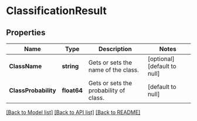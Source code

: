 # ClassificationResult

## Properties
Name | Type | Description | Notes
------------ | ------------- | ------------- | -------------
**ClassName** | **string** | Gets or sets the name of the class. | [optional] [default to null]
**ClassProbability** | **float64** | Gets or sets the probability of class. | [default to null]

[[Back to Model list]](../README.md#documentation-for-models) [[Back to API list]](../README.md#documentation-for-api-endpoints) [[Back to README]](../README.md)


